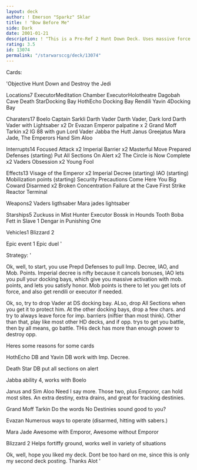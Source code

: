 ```yaml
---
layout: deck
author: ! Emerson "Sparkz" Sklar
title: ! "Bow Before Me"
side: Dark
date: 2001-01-21
description: ! "This is a Pre-Ref 2 Hunt Down Deck.	Uses massive force generation to get out guys and destroy opponent."
rating: 3.5
id: 13074
permalink: "/starwarsccg/deck/13074"
---
```

Cards: 

'Objective Hunt Down and Destroy the Jedi

Locations7
ExecutorMeditation Chamber
ExecutorHolotheatre
Dagobah Cave
Death StarDocking Bay
HothEcho Docking Bay
Rendili
Yavin 4Docking Bay

Charaters17
Boelo
Captain Sarkli
Darth Vader
Darth Vader, Dark lord
Darth Vader with Lightsaber x2
Dr Evazan
Emperor palpatine x 2
Grand Moff Tarkin x2
IG 88 with gun
Lord Vader
Jabba the Hutt
Janus Greejatus
Mara Jade, The Emperors Hand
Sim Aloo

Interrupts14
Focused Attack x2
Imperial Barrier x2
Masterful Move
Prepared Defenses (starting)
Put All Sections On Alert x2
The Circle is Now Complete x2
Vaders Obsession x2
Young Fool

Effects13
Visage of the Emperor x2
Imperial Decree  (starting)
IAO (starting)
Mobilization points (starting)
Security Precautions
Come Here You Big Coward
Disarmed x2
Broken Concentration
Failure at the Cave
First Strike
Reactor Terminal

Weapons2
Vaders ligthsaber
Mara jades lightsaber

Starships5
Zuckuss in Mist Hunter
Executor
Bossk in Hounds Tooth
Boba Fett in Slave 1
Dengar in Punishing One

Vehicles1
Blizzard 2

Epic event 1
Epic duel
'

Strategy: '

Ok, well, to start, you use Prepd Defenses to pull Imp. Decree, IAO, and Mob. Points.  Imperial
decree is nifty because it cancels bonuses, IAO lets you pull your docking bays, which give you
massive activation with mob. points, and lets you satisfy honor.  Mob points is there to let you
get lots of force, and also get rendili or executor if needed.

Ok, so, try to drop Vader at DS docking bay. ALso, drop All Sections when you get it to protect
him.  At the other docking bays, drop a few chars. and try to always leave force for imp. barriers
(niftier than most think).  Other than that, play like most other HD decks, and if opp.  trys to get
you battle, then by all means, go battle.  THis deck has more than enough power to destroy opp.

Heres some reasons for some cards

HothEcho DB and Yavin DB work with Imp. Decree.

Death Star DB put all sections on alert

Jabba ability 4, works with Boelo

Janus and Sim Aloo  Need I say more.  Those two, plus Emporor, can hold most sites.  An extra
destiny, extra drains, and great for tracking destinies.

Grand Moff Tarkin Do the words No Destinies sound good to you?

Evazan Numerous ways to operate (disarmed, hitting with  sabers.)

Mara Jade Awesome with Emporor, Awesome without Emporor

Blizzard 2 Helps fortiffy ground, works well in variety of situations

Ok, well, hope you liked my deck.  Dont be too hard on me, since this is only my second  deck
posting.  Thanks Alot '

